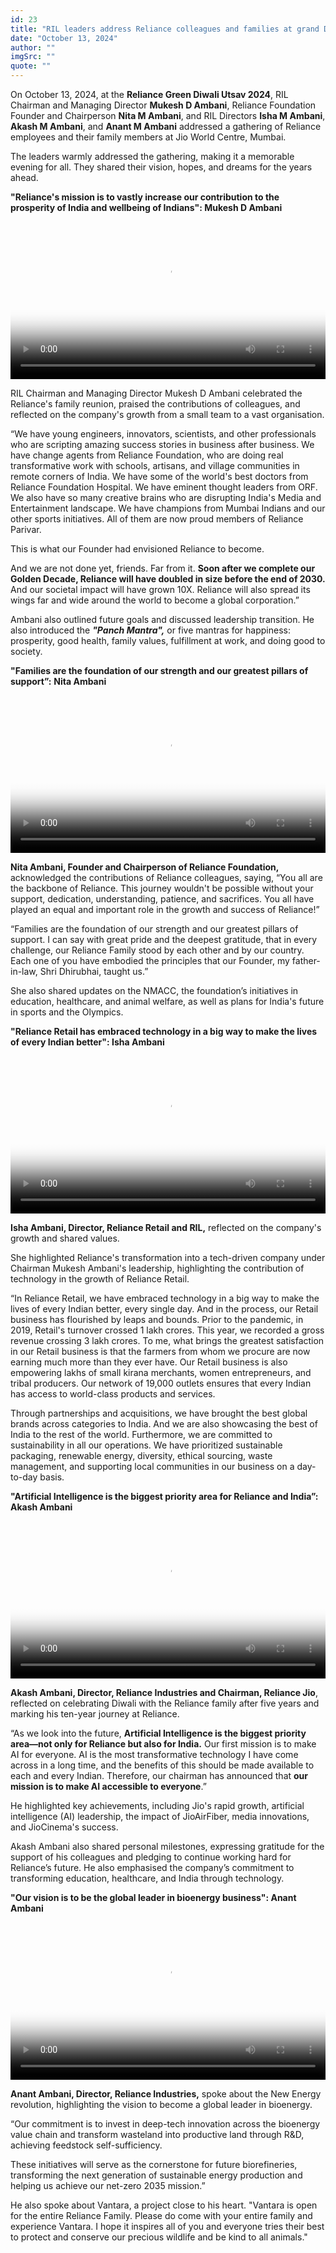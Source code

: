 ```yaml
---
id: 23
title: "RIL leaders address Reliance colleagues and families at grand Diwali event"
date: "October 13, 2024"
author: ""
imgSrc: ""
quote: ""
---
```


On October 13, 2024, at the **Reliance Green Diwali Utsav 2024**, RIL Chairman and Managing Director **Mukesh D Ambani**, Reliance Foundation Founder and Chairperson **Nita M Ambani**, and RIL Directors **Isha M Ambani**, **Akash M Ambani**, and **Anant M Ambani** addressed a gathering of Reliance employees and their family members at Jio World Centre, Mumbai.

The leaders warmly addressed the gathering, making it a memorable evening for all. They shared their vision, hopes, and dreams for the years ahead.

**"Reliance's mission is to vastly increase our contribution to the prosperity of India and wellbeing of Indians": Mukesh D Ambani**



<video controls width="100%" id="my-markdown-video" class="video-js vjs-fluid" data-setup="{}" preload="auto" poster='img/posters/03 Diwali.png'>
<source src='https://indiahouse.cdn.jio.com/bpkvod/jiotv/default/67178efc58569126546d4304/67178efc58569126546d4304/index_jtv_web_premium.m3u8' type='application/x-mpegURL'>
</video>


RIL Chairman and Managing Director Mukesh D Ambani celebrated the Reliance's family reunion, praised the contributions of colleagues, and reflected on the company's growth from a small team to a vast organisation.

“We have young engineers, innovators, scientists, and other professionals who are scripting amazing success stories in business after business. We have change agents from Reliance Foundation, who are doing real transformative work with schools, artisans, and village communities in remote corners of India. We have some of the world's best doctors from Reliance Foundation Hospital. We have eminent thought leaders from ORF. We also have so many creative brains who are disrupting India's Media and Entertainment landscape. We have champions from Mumbai Indians and our other sports initiatives. All of them are now proud members of Reliance Parivar.

This is what our Founder had envisioned Reliance to become.

And we are not done yet, friends. Far from it. **Soon after we complete our Golden Decade, Reliance will have doubled in size before the end of 2030.** And our societal impact will have grown 10X. Reliance will also spread its wings far and wide around the world to become a global corporation.”

Ambani also outlined future goals and discussed leadership transition. He also introduced the **_"Panch Mantra",_** or five mantras for happiness: prosperity, good health, family values, fulfillment at work, and doing good to society.

**"Families are the foundation of our strength and our greatest pillars of support”:**
**Nita Ambani**



<video controls width="100%" id="my-markdown-video" class="video-js vjs-fluid" data-setup="{}" preload="auto" poster='img/posters/02 Diwali.png'>
<source src='https://indiahouse.cdn.jio.com/bpkvod/jiotv/default/67177ae2c1e3ea3760e3b844/67177ae2c1e3ea3760e3b844/index_jtv_web_premium.m3u8' type='application/x-mpegURL'>
</video>

**Nita Ambani, Founder and Chairperson of Reliance Foundation,** acknowledged the contributions of Reliance colleagues, saying, “You all are the backbone of Reliance. This journey wouldn't be possible without your support, dedication, understanding, patience, and sacrifices. You all have played an equal and important role in the growth and success of Reliance!”

“Families are the foundation of our strength and our greatest pillars of support. I can say with great pride and the deepest gratitude, that in every challenge, our Reliance Family stood by each other and by our country. Each one of you have embodied the principles that our Founder, my father-in-law, Shri Dhirubhai, taught us.”

She also shared updates on the NMACC, the foundation’s initiatives in education, healthcare, and animal welfare, as well as plans for India's future in sports and the Olympics.

**"Reliance Retail has embraced technology in a big way to make the lives of every Indian better": Isha Ambani**






<video controls width="100%" id="my-markdown-video" class="video-js vjs-fluid" data-setup="{}" preload="auto" poster='img/posters/04 Diwali.png'>
<source src='https://indiahouse.cdn.jio.com/bpkvod/jiotv/default/67178ff46c92f5c0bf77e2bd/67178ff46c92f5c0bf77e2bd/index_jtv_web_premium.m3u8' type='application/x-mpegURL'>
</video>

**Isha Ambani, Director, Reliance Retail and RIL,** reflected on the company's growth and shared values.

She highlighted Reliance's transformation into a tech-driven company under Chairman Mukesh Ambani's leadership, highlighting the contribution of technology in the growth of Reliance Retail.

“In Reliance Retail, we have embraced technology in a big way to make the lives of every Indian better, every single day. And in the process, our Retail business has flourished by leaps and bounds. Prior to the pandemic, in 2019, Retail's turnover crossed 1 lakh crores. This year, we recorded a gross revenue crossing 3 lakh crores. To me, what brings the greatest satisfaction in our Retail business is that the farmers from whom we procure are now earning much more than they ever have. Our Retail business is also empowering lakhs of small kirana merchants, women entrepreneurs, and tribal producers. Our network of 19,000 outlets ensures that every Indian has access to world-class products and services.

Through partnerships and acquisitions, we have brought the best global brands across categories to India. And we are also showcasing the best of India to the rest of the world. Furthermore, we are committed to sustainability in all our operations. We have prioritized sustainable packaging, renewable energy, diversity, ethical sourcing, waste management, and supporting local communities in our business on a day-to-day basis.

**"Artificial Intelligence is the biggest priority area for Reliance and India”:**
**Akash Ambani**



<video controls width="100%" id="my-markdown-video" class="video-js vjs-fluid" data-setup="{}" preload="auto" poster='img/posters/05 Diwali.png'>
<source src='https://indiahouse.cdn.jio.com/bpkvod/jiotv/default/67178c34092572c880a1025c/67178c34092572c880a1025c/index_jtv_web_premium.m3u8' type='application/x-mpegURL'>
</video>

**Akash Ambani, Director, Reliance Industries and Chairman, Reliance Jio**, reflected on celebrating Diwali with the Reliance family after five years and marking his ten-year journey at Reliance.

“As we look into the future, **Artificial Intelligence is the biggest priority area—not only for Reliance but also for India.** Our first mission is to make AI for everyone. AI is the most transformative technology I have come across in a long time, and the benefits of this should be made available to each and every Indian. Therefore, our chairman has announced that **our mission is to make AI accessible to everyone**.”

He highlighted key achievements, including Jio's rapid growth, artificial intelligence (AI) leadership, the impact of JioAirFiber, media innovations, and JioCinema's success.

Akash Ambani also shared personal milestones, expressing gratitude for the support of his colleagues and pledging to continue working hard for Reliance’s future. He also emphasised the company’s commitment to transforming education, healthcare, and India through technology.

**"Our vision is to be the global leader in bioenergy business": Anant Ambani**

<video controls width="100%" id="my-markdown-video" poster='img/posters/06 Diwali.png' class="video-js vjs-fluid" data-setup="{}" preload="auto">
  <source src="https://indiahouse.cdn.jio.com/bpkvod/jiotv/default/671790ae2b52a345e7dbca6c/671790ae2b52a345e7dbca6c/index_jtv_web_premium.m3u8" type="application/x-mpegURL"></video>

**Anant Ambani, Director, Reliance Industries,** spoke about the New Energy revolution, highlighting the vision to become a global leader in bioenergy.

“Our commitment is to invest in deep-tech innovation across the bioenergy value chain and transform wasteland into productive land through R&D, achieving feedstock self-sufficiency.

These initiatives will serve as the cornerstone for future biorefineries, transforming the next generation of sustainable energy production and helping us achieve our net-zero 2035 mission.”

He also spoke about Vantara, a project close to his heart. "Vantara is open for the entire Reliance Family. Please do come with your entire family and experience Vantara. I hope it inspires all of you and everyone tries their best to protect and conserve our precious wildlife and be kind to all animals."
